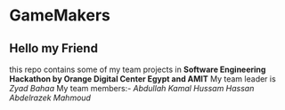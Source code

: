 # GameMakers
## Hello my Friend
this repo contains some of my team projects in **Software Engineering Hackathon by Orange Digital Center Egypt and AMIT**
My team leader is *Zyad Bahaa*
My team members:- 
                *Abdullah Kamal
                Hussam Hassan
                Abdelrazek Mahmoud*
